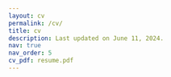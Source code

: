 ```yaml
---
layout: cv
permalink: /cv/
title: cv
description: Last updated on June 11, 2024.
nav: true
nav_order: 5
cv_pdf: resume.pdf
---
```

